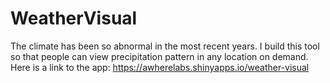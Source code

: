 # WeatherVisual
The climate has been so abnormal in the most recent years. I build this tool so that people can view precipitation pattern in any location on demand.  Here is a link to the app: https://awherelabs.shinyapps.io/weather-visual
